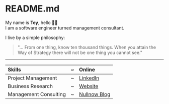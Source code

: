 # README.md

My name is **Tey**, hello 👋🏾  
I am a software engineer turned management consultant.

I live by a simple philosophy:  
> "... From one thing, know ten thousand things. When you attain the Way of Strategy there will not be one thing you cannot see."

---

Skills | ~ | Online
:--- | --- | :---
Project Management | ~ | [LinkedIn](https://linkedin.com/in/nullthefirst)
Business Research | ~ | [Website](https://ninte.dev)
Management Consulting | ~ | [Nullnow Blog](https://blog.nullnow.com)
